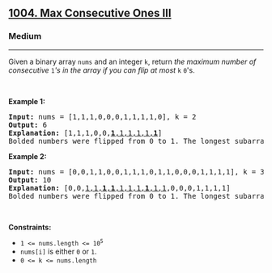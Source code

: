 <h2><a href="https://leetcode.com/problems/max-consecutive-ones-iii/">1004. Max Consecutive Ones III</a></h2><h3>Medium</h3><hr><div style="user-select: auto;"><p style="user-select: auto;">Given a binary array <code style="user-select: auto;">nums</code> and an integer <code style="user-select: auto;">k</code>, return <em style="user-select: auto;">the maximum number of consecutive </em><code style="user-select: auto;">1</code><em style="user-select: auto;">'s in the array if you can flip at most</em> <code style="user-select: auto;">k</code> <code style="user-select: auto;">0</code>'s.</p>

<p style="user-select: auto;">&nbsp;</p>
<p style="user-select: auto;"><strong class="example" style="user-select: auto;">Example 1:</strong></p>

<pre style="user-select: auto;"><strong style="user-select: auto;">Input:</strong> nums = [1,1,1,0,0,0,1,1,1,1,0], k = 2
<strong style="user-select: auto;">Output:</strong> 6
<strong style="user-select: auto;">Explanation:</strong> [1,1,1,0,0,<u style="user-select: auto;"><strong style="user-select: auto;">1</strong>,1,1,1,1,<strong style="user-select: auto;">1</strong></u>]
Bolded numbers were flipped from 0 to 1. The longest subarray is underlined.</pre>

<p style="user-select: auto;"><strong class="example" style="user-select: auto;">Example 2:</strong></p>

<pre style="user-select: auto;"><strong style="user-select: auto;">Input:</strong> nums = [0,0,1,1,0,0,1,1,1,0,1,1,0,0,0,1,1,1,1], k = 3
<strong style="user-select: auto;">Output:</strong> 10
<strong style="user-select: auto;">Explanation:</strong> [0,0,<u style="user-select: auto;">1,1,<strong style="user-select: auto;">1</strong>,<strong style="user-select: auto;">1</strong>,1,1,1,<strong style="user-select: auto;">1</strong>,1,1</u>,0,0,0,1,1,1,1]
Bolded numbers were flipped from 0 to 1. The longest subarray is underlined.
</pre>

<p style="user-select: auto;">&nbsp;</p>
<p style="user-select: auto;"><strong style="user-select: auto;">Constraints:</strong></p>

<ul style="user-select: auto;">
	<li style="user-select: auto;"><code style="user-select: auto;">1 &lt;= nums.length &lt;= 10<sup style="user-select: auto;">5</sup></code></li>
	<li style="user-select: auto;"><code style="user-select: auto;">nums[i]</code> is either <code style="user-select: auto;">0</code> or <code style="user-select: auto;">1</code>.</li>
	<li style="user-select: auto;"><code style="user-select: auto;">0 &lt;= k &lt;= nums.length</code></li>
</ul>
</div>